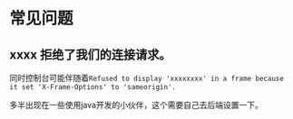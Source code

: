# 常见问题

## xxxx 拒绝了我们的连接请求。

同时控制台可能伴随着`Refused to display 'xxxxxxxx' in a frame because it set 'X-Frame-Options' to 'sameorigin'.`

多半出现在一些使用java开发的小伙伴，这个需要自己去后端设置一下。


